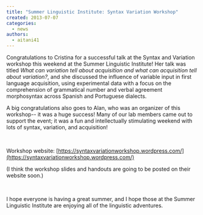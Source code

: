 ```yaml
---
title: "Summer Linguistic Institute: Syntax Variation Workshop"
created: 2013-07-07
categories: 
  - news
authors: 
  - aitani41
---
```


Congratulations to Cristina for a successful talk at the Syntax and Variation workshop this weekend at the Summer Linguistic Institute! Her talk was titled _What can variation tell about acquisition and what can acquisition tell about variation?_, and she discussed the influence of variable input in first language acquisition, using experimental data with a focus on the comprehension of grammatical number and verbal agreement morphosyntax across Spanish and Portuguese dialects.

A big congratulations also goes to Alan, who was an organizer of this workshop-- it was a huge success! Many of our lab members came out to support the event; it was a fun and intellectually stimulating weekend with lots of syntax, variation, and acquisition!

 

Workshop website: [https://syntaxvariationworkshop.wordpress.com/](https://syntaxvariationworkshop.wordpress.com/)

(I think the workshop slides and handouts are going to be posted on their website soon.)

 

I hope everyone is having a great summer, and I hope those at the Summer Linguistic Institute are enjoying all of the linguistic adventures.
